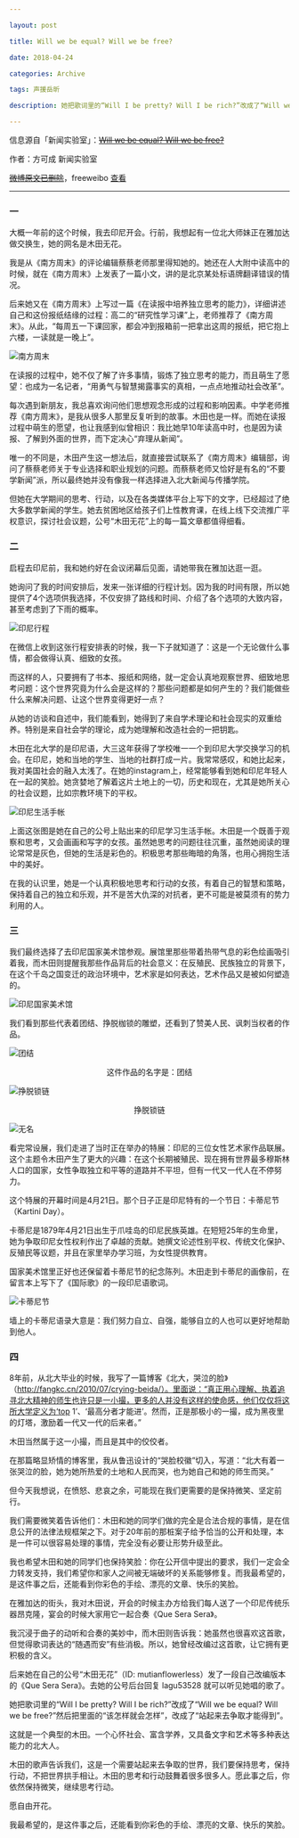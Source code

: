 ```yaml
---

layout: post

title: Will we be equal? Will we be free?

date: 2018-04-24

categories: Archive

tags: 声援岳昕

description: 她把歌词里的“Will I be pretty? Will I be rich?”改成了“Will we be equal? Will we be free?”然后把里面的“该怎样就会怎样”，改成了“站起来去争取才能得到”。

---
```


信息源自「新闻实验室」：~~[Will we be equal? Will we be free?](https://mp.weixin.qq.com/s/t-e29zpMgjQKmPsxcFmDnQ)~~

作者：方可成 新闻实验室

~~[微博原文已删除](https://weibo.com/ttarticle/p/show?id=2309404232268578222145)~~，freeweibo [查看](https://freeweibo.com/weibo/4232268581636979)

---

### 一

大概一年前的这个时候，我去印尼开会。行前，我想起有一位北大师妹正在雅加达做交换生，她的网名是木田无花。

我是从《南方周末》的评论编辑蔡蔡老师那里得知她的。她还在人大附中读高中的时候，就在《南方周末》上发表了一篇小文，讲的是北京某处标语牌翻译错误的情况。

后来她又在《南方周末》上写过一篇《在读报中培养独立思考的能力》，详细讲述自己和这份报纸结缘的过程：高二的“研究性学习课”上，老师推荐了《南方周末》。从此，“每周五一下课回家，都会冲到报箱前一把拿出这周的报纸，把它抱上六楼，一读就是一晚上”。

![南方周末](https://i.imgur.com/CUgFKDH.png)

在读报的过程中，她不仅了解了许多事情，锻炼了独立思考的能力，而且萌生了愿望：也成为一名记者，“用勇气与智慧揭露事实的真相，一点点地推动社会改革”。

每次遇到新朋友，我总喜欢询问他们思想观念形成的过程和影响因素。中学老师推荐《南方周末》，是我从很多人那里反复听到的故事。木田也是一样。而她在读报过程中萌生的愿望，也让我感到似曾相识：我比她早10年读高中时，也是因为读报、了解到外面的世界，而下定决心“弃理从新闻”。

唯一的不同是，木田产生这一想法后，就直接尝试联系了《南方周末》编辑部，询问了蔡蔡老师关于专业选择和职业规划的问题。而蔡蔡老师又恰好是有名的“不要学新闻”派，所以最终她并没有像我一样选择进入北大新闻与传播学院。

但她在大学期间的思考、行动，以及在各类媒体平台上写下的文字，已经超过了绝大多数学新闻的学生。她去贫困地区给孩子们上性教育课，在线上线下交流推广平权意识，探讨社会议题，公号“木田无花”上的每一篇文章都值得细看。

### 二

启程去印尼前，我和她约好在会议闭幕后见面，请她带我在雅加达逛一逛。

她询问了我的时间安排后，发来一张详细的行程计划。因为我的时间有限，所以她提供了4个选项供我选择，不仅安排了路线和时间、介绍了各个选项的大致内容，甚至考虑到了下雨的概率。

![印尼行程](https://i.imgur.com/DfZd0Xu.png)

在微信上收到这张行程安排表的时候，我一下子就知道了：这是一个无论做什么事情，都会做得认真、细致的女孩。

而这样的人，只要拥有了书本、报纸和网络，就一定会认真地观察世界、细致地思考问题：这个世界究竟为什么会是这样的？那些问题都是如何产生的？我们能做些什么来解决问题、让这个世界变得更好一点？

从她的访谈和自述中，我们能看到，她得到了来自学术理论和社会现实的双重给养。特别是来自社会学的理论，成为她理解和改造社会的一把钥匙。

木田在北大学的是印尼语，大三这年获得了学校唯一一个到印尼大学交换学习的机会。在印尼，她和当地的学生、当地的社群打成一片。我常常感叹，和她比起来，我对美国社会的融入太浅了。在她的instagram上，经常能够看到她和印尼年轻人在一起的笑脸。她贪婪地了解着这片土地上的一切，历史和现在，尤其是她所关心的社会议题，比如宗教环境下的平权。

![印尼生活手帐](https://i.imgur.com/zi2u1yp.png)

上面这张图是她在自己的公号上贴出来的印尼学习生活手帐。木田是一个既善于观察和思考，又会画画和写字的女孩。虽然她思考的问题往往沉重，虽然她阅读的理论常常是灰色，但她的生活是彩色的。积极思考那些晦暗的角落，也用心拥抱生活中的美好。

在我的认识里，她是一个认真积极地思考和行动的女孩，有着自己的智慧和策略，保持着自己的独立和乐观，并不是苦大仇深的对抗者，更不可能是被莫须有的势力利用的人。

### 三

我们最终选择了去印尼国家美术馆参观。展馆里那些带着热带气息的彩色绘画吸引着我，而木田则提醒我那些作品背后的社会意义：在反殖民、民族独立的背景下，在这个千岛之国变迁的政治环境中，艺术家是如何表达，艺术作品又是被如何塑造的。

![印尼国家美术馆](https://i.imgur.com/tDUSHUf.png)

我们看到那些代表着团结、挣脱枷锁的雕塑，还看到了赞美人民、讽刺当权者的作品。

![团结](https://i.imgur.com/qiGbMlM.png)

<center>这件作品的名字是：团结</center>

![挣脱锁链](https://i.imgur.com/zRlCTuP.png)

<center>挣脱锁链</center>

![无名](https://i.imgur.com/orC9QqZ.png)

看完常设展，我们走进了当时正在举办的特展：印尼的三位女性艺术家作品联展。这个主题令木田产生了更大的兴趣：在这个长期被殖民、现在拥有世界最多穆斯林人口的国家，女性争取独立和平等的道路并不平坦，但有一代又一代人在不停努力。

这个特展的开幕时间是4月21日。那个日子正是印尼特有的一个节日：卡蒂尼节（Kartini Day）。

卡蒂尼是1879年4月21日出生于爪哇岛的印尼民族英雄。在短短25年的生命里，她为争取印尼女性权利作出了卓越的贡献。她撰文论述性别平权、传统文化保护、反殖民等议题，并且在家里举办学习班，为女性提供教育。

国家美术馆里正好也还保留着卡蒂尼节的纪念陈列。木田走到卡蒂尼的画像前，在留言本上写下了《国际歌》的一段印尼语歌词。

![卡蒂尼节](https://i.imgur.com/KhfxFRo.png)

墙上的卡蒂尼语录大意是：我们努力自立、自强，能够自立的人也可以更好地帮助到他人。

### 四

8年前，从北大毕业的时候，我写了一篇博客《北大，哭泣的脸》（http://fangkc.cn/2010/07/crying-beida/）。里面说：“真正用心理解、执着追寻北大精神的师生也许只是一小撮，更多的人并没有这样的使命感，他们仅仅将这所大学定义为‘top 1’、‘最高分者才能进’。然而，正是那极小的一撮，成为黑夜里的灯塔，激励着一代又一代的后来者。”

木田当然属于这一小撮，而且是其中的佼佼者。

在那篇略显矫情的博客里，我从鲁迅设计的“哭脸校徽”切入，写道：“北大有着一张哭泣的脸，她为她所热爱的土地和人民而哭，也为她自己和她的师生而哭。”

但今天我想说，在愤怒、悲哀之余，可能现在我们更需要的是保持微笑、坚定前行。

我们需要微笑着告诉他们：木田和她的同学们做的完全是合法合规的事情，是在信息公开的法律法规框架之下。对于20年前的那桩案子给予恰当的公开和处理，本是一件可以很容易处理的事情，完全没有必要让形势升级至此。

我也希望木田和她的同学们也保持笑脸：你在公开信中提出的要求，我们一定会全力转发支持，我们希望你和家人之间被无端破坏的关系能够修复。而我最希望的，是这件事之后，还能看到你彩色的手绘、漂亮的文章、快乐的笑脸。

在雅加达的街头，我对木田说，开会的时候主办方给我们每人送了一个印尼传统乐器昂克隆，宴会的时候大家用它一起合奏《Que Sera Sera》。

我沉浸于曲子的动听和合奏的美妙中，而木田则告诉我：她虽然也很喜欢这首歌，但觉得歌词表达的“随遇而安”有些消极。所以，她曾经改编过这首歌，让它拥有更积极的含义。

后来她在自己的公号“木田无花”（ID: mutianflowerless）发了一段自己改编版本的《Que Sera Sera》。去她的公号后台回复 lagu53528 就可以听见她唱的歌了。

她把歌词里的“Will I be pretty? Will I be rich?”改成了“Will we be equal? Will we be free?”然后把里面的“该怎样就会怎样”，改成了“站起来去争取才能得到”。

这就是一个典型的木田。一个心怀社会、富含学养，又具备文字和艺术等多种表达能力的北大人。

木田的歌声告诉我们，这是一个需要站起来去争取的世界，我们要保持思考，保持行动，不把世界拱手相让。木田的思考和行动鼓舞着很多很多人。愿此事之后，你依然保持微笑，继续思考行动。

愿自由开花。

我最希望的，是这件事之后，还能看到你彩色的手绘、漂亮的文章、快乐的笑脸。
